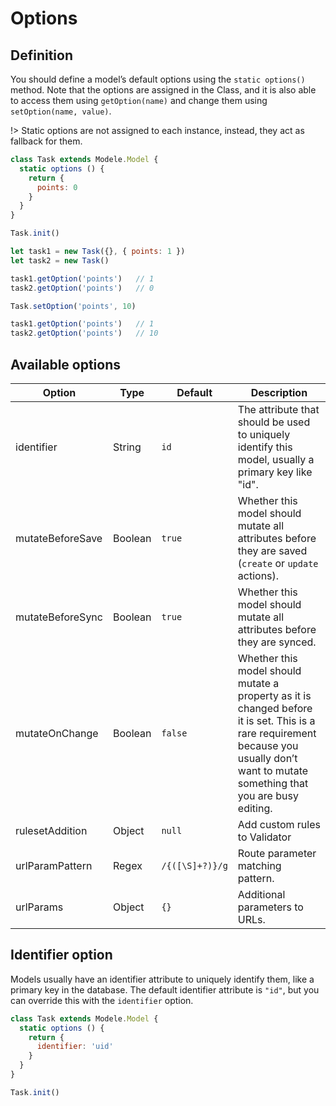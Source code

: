 # Options

## Definition

You should define a model’s default options using the `static options()` method. Note that the options are assigned in the Class, and it is also able to access them using `getOption(name)` and change them using `setOption(name, value)`.

!> Static options are not assigned to each instance, instead, they act as fallback for them.

```javascript
class Task extends Modele.Model {
  static options () {
    return {
      points: 0
    }
  }
}

Task.init()

let task1 = new Task({}, { points: 1 })
let task2 = new Task()

task1.getOption('points')   // 1
task2.getOption('points')   // 0

Task.setOption('points', 10)

task1.getOption('points')   // 1
task2.getOption('points')   // 10
```

## Available options

| Option                    | Type    | Default         | Description
| ------------------------- | ------- | --------------- | -----------
| identifier                | String  | `id`            | The attribute that should be used to uniquely identify this model, usually a primary key like "id".
| mutateBeforeSave          | Boolean | `true`          | Whether this model should mutate all attributes before they are saved (`create` or `update` actions).
| mutateBeforeSync          | Boolean | `true`          | Whether this model should mutate all attributes before they are synced.
| mutateOnChange            | Boolean | `false`         | Whether this model should mutate a property as it is changed before it is set. This is a rare requirement because you usually don’t want to mutate something that you are busy editing.
| rulesetAddition           | Object  | `null`          | Add custom rules to Validator
| urlParamPattern           | Regex   | `/{([\S]+?)}/g` | Route parameter matching pattern.
| urlParams                 | Object  | `{}`            | Additional parameters to URLs.

## Identifier option

Models usually have an identifier attribute to uniquely identify them, like a primary key in the database.
The default identifier attribute is `"id"`, but you can override this with the `identifier` option.

```javascript
class Task extends Modele.Model {
  static options () {
    return {
      identifier: 'uid'
    }
  }
}

Task.init()
```